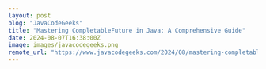 ```yaml
---
layout: post
blog: "JavaCodeGeeks"
title: "Mastering CompletableFuture in Java: A Comprehensive Guide"
date: 2024-08-07T16:38:00Z
image: images/javacodegeeks.png
remote_url: "https://www.javacodegeeks.com/2024/08/mastering-completablefuture-in-java-a-comprehensive-guide.html"
---
```

